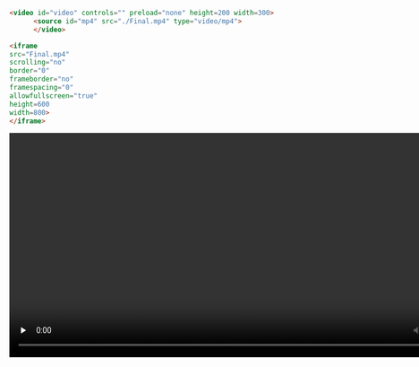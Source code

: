 ```html
<video id="video" controls="" preload="none" height=200 width=300>
      <source id="mp4" src="./Final.mp4" type="video/mp4">
      </video>
```

```html
<iframe 
src="Final.mp4" 
scrolling="no" 
border="0" 
frameborder="no" 
framespacing="0" 
allowfullscreen="true" 
height=600 
width=800> 
</iframe>
```

<video id="video" controls="" preload="none" height=400 width=850>
      <source id="mp4" src="./Final.mp4" type="video/mp4">
      </video>

